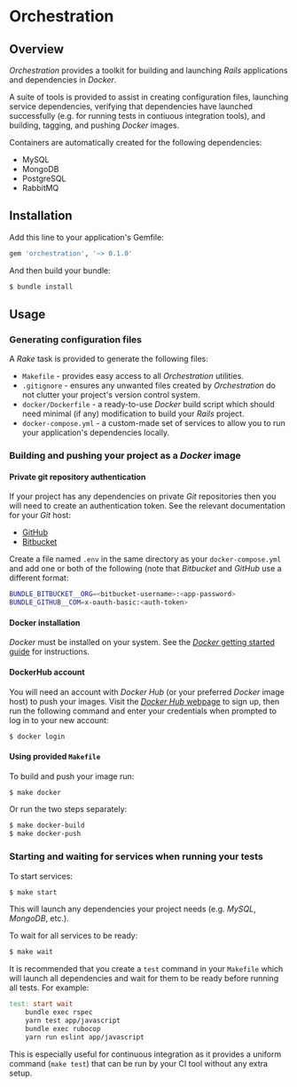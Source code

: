 # Orchestration

## Overview

_Orchestration_ provides a toolkit for building and launching _Rails_ applications and dependencies in _Docker_.

A suite of tools is provided to assist in creating configuration files, launching service dependencies, verifying that dependencies have launched successfully (e.g. for running tests in contiuous integration tools), and building, tagging, and pushing _Docker_ images.

Containers are automatically created for the following dependencies:

* MySQL
* MongoDB
* PostgreSQL
* RabbitMQ

## Installation

Add this line to your application's Gemfile:

```ruby
gem 'orchestration', '~> 0.1.0'
```

And then build your bundle:
``` bash
$ bundle install
```

## Usage

### Generating configuration files

A _Rake_ task is provided to generate the following files:

* `Makefile` - provides easy access to all _Orchestration_ utilities.
* `.gitignore` - ensures any unwanted files created by _Orchestration_ do not clutter your project's version control system.
* `docker/Dockerfile` - a ready-to-use _Docker_ build script which should need minimal (if any) modification to build your _Rails_ project.
* `docker-compose.yml` - a custom-made set of services to allow you to run your application's dependencies locally.

### Building and pushing your project as a _Docker_ image

#### Private git repository authentication

If your project has any dependencies on private  _Git_ repositories then you will need to create an authentication token. See the relevant documentation for your _Git_ host:

* [GitHub](https://help.github.com/articles/creating-a-personal-access-token-for-the-command-line/)
* [Bitbucket](https://confluence.atlassian.com/bitbucket/app-passwords-828781300.html)

Create a file named `.env` in the same directory as your `docker-compose.yml` and add one or both of the following (note that _Bitbucket_ and _GitHub_ use a different format:

```bash
BUNDLE_BITBUCKET__ORG=<bitbucket-username>:<app-password>
BUNDLE_GITHUB__COM=x-oauth-basic:<auth-token>
```

#### Docker installation
_Docker_ must be installed on your system. See the [_Docker_ getting started guide](https://www.docker.com/get-started) for instructions.

#### DockerHub account

You will need an account with _Docker Hub_ (or your preferred _Docker_ image host) to push your images. Visit the [_Docker Hub_ webpage](https://hub.docker.com/) to sign up, then run the following command and enter your credentials when prompted to log in to your new account:
```bash
$ docker login
```

#### Using provided `Makefile`

To build and push your image run:
```bash
$ make docker
```

Or run the two steps separately:
```bash
$ make docker-build
$ make docker-push
```

### Starting and waiting for services when running your tests

To start services:

```bash
$ make start
```

This will launch any dependencies your project needs (e.g. _MySQL_, _MongoDB_, etc.).

To wait for all services to be ready:
```bash
$ make wait
```

It is recommended that you create a `test` command in your `Makefile` which will launch all dependencies and wait for them to be ready before running all tests. For example:

```Makefile
test: start wait
	bundle exec rspec
	yarn test app/javascript
	bundle exec rubocop
	yarn run eslint app/javascript
```

This is especially useful for continuous integration as it provides a uniform command (`make test`) that can be run by your CI tool without any extra setup.
